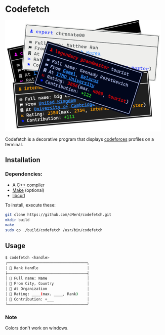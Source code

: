 # Codefetch

![Codefetch examples](./assets/codefetch.png)

Codefetch is a decorative program that displays [codeforces](https://codeforces.com) profiles on a terminal.

## Installation
### Dependencies:
 - A [C++](https://isocpp.org/) compiler
 - [Make](https://www.gnu.org/software/make/manual/make.html) (optional)
 - [libcurl](https://curl.se/libcurl/)

To install, execute these:
```bash
git clone https://github.com/cMerd/codefetch.git
mkdir build
make
sudo cp ./build/codefetch /usr/bin/codefetch
```

## Usage
```bash
$ codefetch <handle>
╭────────────────────────────────────╮
│  Rank Handle                      │
├────────────────────────────────────┤
│  Full name: Name                  │
│  From City, Country               │
│  At Organization                  │
│  Rating: ____(max. ____, Rank)    │
│  Contribution: +___               │
╰────────────────────────────────────╯
```

### Note
Colors don't work on windows.